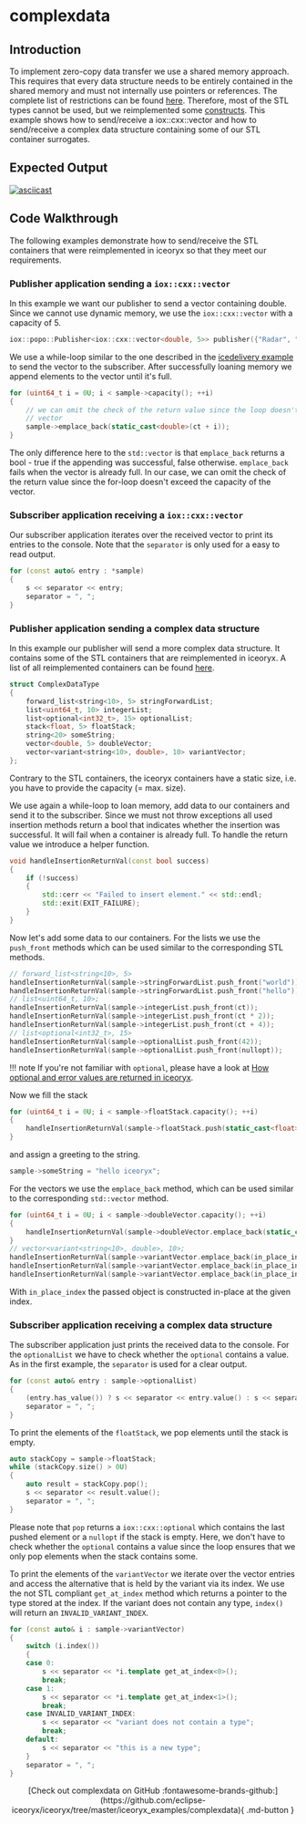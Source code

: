# complexdata

## Introduction

To implement zero-copy data transfer we use a shared memory approach. This requires that every data structure needs to be entirely
contained in the shared memory and must not internally use pointers or references. The complete list of restrictions can be found
[here](https://iceoryx.io/latest/getting-started/overview/#restrictions). Therefore, most of the STL types cannot be used, but we
reimplemented some [constructs](https://github.com/eclipse-iceoryx/iceoryx/tree/master/iceoryx_hoofs#cxx). This example shows how
to send/receive a iox::cxx::vector and how to send/receive a complex data structure containing some of our STL container surrogates.

## Expected Output

[![asciicast](https://asciinema.org/a/410662.svg)](https://asciinema.org/a/410662)

## Code Walkthrough

The following examples demonstrate how to send/receive the STL containers that were reimplemented in iceoryx so that they meet
our requirements.

### Publisher application sending a `iox::cxx::vector`

In this example we want our publisher to send a vector containing double. Since we cannot use dynamic memory, we use the
`iox::cxx::vector` with a capacity of 5.

<!--[geoffrey][iceoryx_examples/complexdata/iox_publisher_vector.cpp][create publisher]-->
```cpp
iox::popo::Publisher<iox::cxx::vector<double, 5>> publisher({"Radar", "FrontRight", "VectorData"});
```

We use a while-loop similar to the one described in the
[icedelivery example](https://github.com/eclipse-iceoryx/iceoryx/tree/master/iceoryx_examples/icedelivery) to send the
vector to the subscriber. After successfully loaning memory we append elements to the vector until it's full.

<!--[geoffrey][iceoryx_examples/complexdata/iox_publisher_vector.cpp][vector emplace_back]-->
```cpp
for (uint64_t i = 0U; i < sample->capacity(); ++i)
{
    // we can omit the check of the return value since the loop doesn't exceed the capacity of the
    // vector
    sample->emplace_back(static_cast<double>(ct + i));
}
```

The only difference here to the `std::vector` is that `emplace_back` returns a bool - true if the appending was successful,
false otherwise. `emplace_back` fails when the vector is already full. In our case, we can omit the check of the return value
since the for-loop doesn't exceed the capacity of the vector.

### Subscriber application receiving a `iox::cxx::vector`

Our subscriber application iterates over the received vector to print its entries to the console. Note that the `separator` is only
used for a easy to read output.

<!--[geoffrey][iceoryx_examples/complexdata/iox_subscriber_vector.cpp][vector output]-->
```cpp
for (const auto& entry : *sample)
{
    s << separator << entry;
    separator = ", ";
}
```

### Publisher application sending a complex data structure

In this example our publisher will send a more complex data structure. It contains some of the STL containers that are reimplemented
in iceoryx. A list of all reimplemented containers can be found
[here](https://github.com/eclipse-iceoryx/iceoryx/tree/master/iceoryx_hoofs#cxx).

<!--[geoffrey][iceoryx_examples/complexdata/topic_data.hpp][complexdata type]-->
```cpp
struct ComplexDataType
{
    forward_list<string<10>, 5> stringForwardList;
    list<uint64_t, 10> integerList;
    list<optional<int32_t>, 15> optionalList;
    stack<float, 5> floatStack;
    string<20> someString;
    vector<double, 5> doubleVector;
    vector<variant<string<10>, double>, 10> variantVector;
};
```

Contrary to the STL containers, the iceoryx containers have a static size, i.e. you have to provide the capacity (= max. size).

We use again a while-loop to loan memory, add data to our containers and send it to the subscriber. Since we must not throw exceptions
all used insertion methods return a bool that indicates whether the insertion was successful. It will fail when a container is already
full. To handle the return value we introduce a helper function.

<!--[geoffrey][iceoryx_examples/complexdata/iox_publisher_complexdata.cpp][handle return val]-->
```cpp
void handleInsertionReturnVal(const bool success)
{
    if (!success)
    {
        std::cerr << "Failed to insert element." << std::endl;
        std::exit(EXIT_FAILURE);
    }
}
```

Now let's add some data to our containers. For the lists we use the `push_front` methods which can be used similar to the
corresponding STL methods.

<!--[geoffrey][iceoryx_examples/complexdata/iox_publisher_complexdata.cpp][fill lists]-->
```cpp
// forward_list<string<10>, 5>
handleInsertionReturnVal(sample->stringForwardList.push_front("world"));
handleInsertionReturnVal(sample->stringForwardList.push_front("hello"));
// list<uint64_t, 10>;
handleInsertionReturnVal(sample->integerList.push_front(ct));
handleInsertionReturnVal(sample->integerList.push_front(ct * 2));
handleInsertionReturnVal(sample->integerList.push_front(ct + 4));
// list<optional<int32_t>, 15>
handleInsertionReturnVal(sample->optionalList.push_front(42));
handleInsertionReturnVal(sample->optionalList.push_front(nullopt));
```

!!! note
    If you're not familiar with `optional`, please have a look at
    [How optional and error values are returned in iceoryx](../../doc/website/concepts/how-optional-and-error-values-are-returned-in-iceoryx.md#optional).

Now we fill the stack

<!--[geoffrey][iceoryx_examples/complexdata/iox_publisher_complexdata.cpp][fill stack]-->
```cpp
for (uint64_t i = 0U; i < sample->floatStack.capacity(); ++i)
{
    handleInsertionReturnVal(sample->floatStack.push(static_cast<float>(ct * i)));
}
```

and assign a greeting to the string.

<!--[geoffrey][iceoryx_examples/complexdata/iox_publisher_complexdata.cpp][assign string]-->
```cpp
sample->someString = "hello iceoryx";
```

For the vectors we use the `emplace_back` method, which can be used similar to the corresponding `std::vector` method.

<!--[geoffrey][iceoryx_examples/complexdata/iox_publisher_complexdata.cpp][fill vectors]-->
```cpp
for (uint64_t i = 0U; i < sample->doubleVector.capacity(); ++i)
{
    handleInsertionReturnVal(sample->doubleVector.emplace_back(static_cast<double>(ct + i)));
}
// vector<variant<string<10>, double>, 10>;
handleInsertionReturnVal(sample->variantVector.emplace_back(in_place_index<0>(), "seven"));
handleInsertionReturnVal(sample->variantVector.emplace_back(in_place_index<1>(), 8.0));
handleInsertionReturnVal(sample->variantVector.emplace_back(in_place_index<0>(), "nine"));
```

With `in_place_index` the passed object is constructed in-place at the given index.

### Subscriber application receiving a complex data structure

The subscriber application just prints the received data to the console. For the `optionalList` we have to check whether the
`optional` contains a value. As in the first example, the `separator` is used for a clear output.

<!--[geoffrey][iceoryx_examples/complexdata/iox_subscriber_complexdata.cpp][read optional list]-->
```cpp
for (const auto& entry : sample->optionalList)
{
    (entry.has_value()) ? s << separator << entry.value() : s << separator << "optional is empty";
    separator = ", ";
}
```

To print the elements of the `floatStack`, we pop elements until the stack is empty.

<!--[geoffrey][iceoryx_examples/complexdata/iox_subscriber_complexdata.cpp][read stack]-->
```cpp
auto stackCopy = sample->floatStack;
while (stackCopy.size() > 0U)
{
    auto result = stackCopy.pop();
    s << separator << result.value();
    separator = ", ";
}
```

Please note that `pop` returns a `iox::cxx::optional` which contains the last pushed element or a `nullopt` if the stack is
empty. Here, we don't have to check whether the `optional` contains a value since the loop ensures that we only pop elements
when the stack contains some.

To print the elements of the `variantVector` we iterate over the vector entries and access the alternative that is held by the
variant via its index. We use the not STL compliant `get_at_index` method which returns a pointer to the type stored at the
index. If the variant does not contain any type, `index()` will return an `INVALID_VARIANT_INDEX`.

<!--[geoffrey][iceoryx_examples/complexdata/iox_subscriber_complexdata.cpp][read variant vector]-->
```cpp
for (const auto& i : sample->variantVector)
{
    switch (i.index())
    {
    case 0:
        s << separator << *i.template get_at_index<0>();
        break;
    case 1:
        s << separator << *i.template get_at_index<1>();
        break;
    case INVALID_VARIANT_INDEX:
        s << separator << "variant does not contain a type";
        break;
    default:
        s << separator << "this is a new type";
    }
    separator = ", ";
}
```

<center>
[Check out complexdata on GitHub :fontawesome-brands-github:](https://github.com/eclipse-iceoryx/iceoryx/tree/master/iceoryx_examples/complexdata){ .md-button }
</center>
